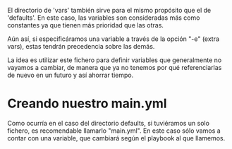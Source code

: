 El directorio de 'vars' también sirve para el mismo propósito que el de 'defaults'. En este caso, las variables son consideradas más como constantes ya que tienen más prioridad que las otras. 

Aún así, si especificáramos una variable a través de la opción "-e" (extra vars), estas tendrán precedencia sobre las demás. 

La idea es utilizar este fichero para definir variables que generalmente no vayamos a cambiar, de manera que ya no tenemos por qué referenciarlas de nuevo en un futuro y así ahorrar tiempo.

# Creando nuestro main.yml

Como ocurría en el caso del directorio defaults, si tuviéramos un solo fichero, es recomendable llamarlo "main.yml". En este caso sólo vamos a contar con una variable, que cambiará según el playbook al que llamemos.  

